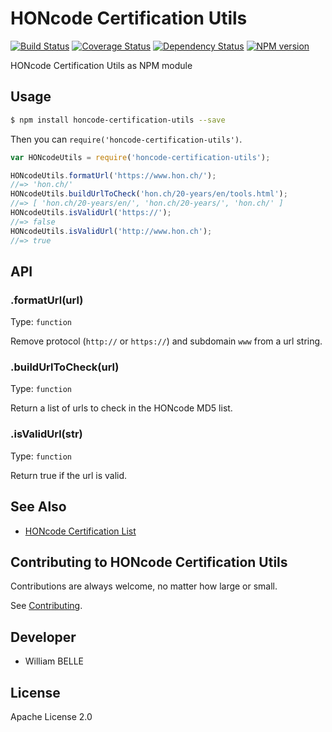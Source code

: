 HONcode Certification Utils
===========================

[![Build Status][travis-image]][travis-url]
[![Coverage Status][coverage-image]][coverage-url]
[![Dependency Status][gemnasium-image]][gemnasium-url]
[![NPM version][npm-image]][npm-url]

HONcode Certification Utils as NPM module

Usage
-----

```bash
$ npm install honcode-certification-utils --save
```

Then you can `require('honcode-certification-utils')`.

```js
var HONcodeUtils = require('honcode-certification-utils');

HONcodeUtils.formatUrl('https://www.hon.ch/');
//=> 'hon.ch/'
HONcodeUtils.buildUrlToCheck('hon.ch/20-years/en/tools.html');
//=> [ 'hon.ch/20-years/en/', 'hon.ch/20-years/', 'hon.ch/' ]
HONcodeUtils.isValidUrl('https://');
//=> false
HONcodeUtils.isValidUrl('http://www.hon.ch');
//=> true
```

API
---

### .formatUrl(url)

Type: `function`

Remove protocol (`http://` or `https://`) and subdomain `www` from a url string.

### .buildUrlToCheck(url)

Type: `function`

Return a list of urls to check in the HONcode MD5 list.

### .isValidUrl(str)

Type: `function`

Return true if the url is valid.

See Also
--------

  * [HONcode Certification List](https://github.com/healthonnet/honcode-certification-list)

Contributing to HONcode Certification Utils
-------------------------------------------

Contributions are always welcome, no matter how large or small.

See [Contributing](CONTRIBUTING.md).

Developer
---------

  * William BELLE

License
-------

Apache License 2.0


[npm-image]: https://img.shields.io/npm/v/honcode-certification-utils.svg
[npm-url]: https://www.npmjs.com/package/honcode-certification-utils
[travis-image]: https://travis-ci.org/healthonnet/honcode-certification-utils.svg?branch=master
[travis-url]: https://travis-ci.org/healthonnet/honcode-certification-utils
[coverage-image]: https://coveralls.io/repos/github/healthonnet/honcode-certification-utils/badge.svg
[coverage-url]: https://coveralls.io/github/healthonnet/honcode-certification-utils
[gemnasium-image]: https://gemnasium.com/badges/github.com/healthonnet/honcode-certification-utils.svg
[gemnasium-url]: https://gemnasium.com/github.com/healthonnet/honcode-certification-utils
